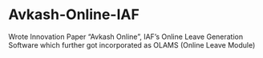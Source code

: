 # Avkash-Online-IAF
Wrote Innovation Paper “Avkash Online”, IAF’s Online Leave Generation Software which further got incorporated as OLAMS (Online Leave Module)
